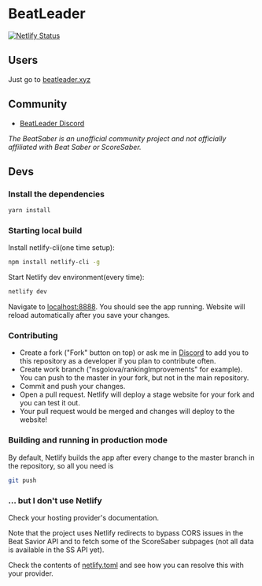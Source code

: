 # BeatLeader

[![Netlify Status](https://api.netlify.com/api/v1/badges/3930b442-ffc4-4039-ac79-446a61ca582b/deploy-status)](https://app.netlify.com/sites/nostalgic-kare-ad710f/deploys)

## Users

Just go to [beatleader.xyz](https://beatleader.xyz)

## Community

- [BeatLeader Discord](https://discord.gg/2RG5YVqtG6)

*The BeatSaber is an unofficial community project and not officially
affiliated with Beat Saber or ScoreSaber.*

## Devs

### Install the dependencies

```bash
yarn install
```

### Starting local build

Install netlify-cli(one time setup):
```bash
npm install netlify-cli -g
```

Start Netlify dev environment(every time):
```bash
netlify dev
```

Navigate to [localhost:8888](http://localhost:8888). You should see the app running.
Website will reload automatically after you save your changes.

### Contributing

- Create a fork ("Fork" button on top) or ask me in [Discord](https://discord.gg/2RG5YVqtG6) to add you to this repository as a developer if you plan to contribute often.
- Create work branch ("nsgolova/rankingImprovements" for example). You can push to the master in your fork, but not in the main repository.
- Commit and push your changes.
- Open a pull request. Netlify will deploy a stage website for your fork and you can test it out.
- Your pull request would be merged and changes will deploy to the website!

### Building and running in production mode

By default, Netlify builds the app after every change to the master branch in the repository, so all you need is

```bash
git push
```
### ... but I don't use Netlify

Check your hosting provider's documentation.

Note that the project uses Netlify redirects to bypass CORS issues in the Beat Savior API and to fetch some of the ScoreSaber subpages (not all data is available in the SS API yet).

Check the contents of [netlify.toml](netlify.toml) and see how you can resolve this with your provider.